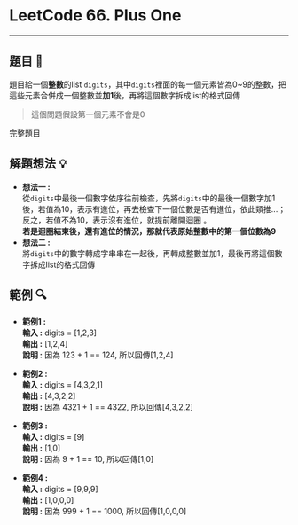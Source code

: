 # LeetCode 66. Plus One
*****

## 題目 :book:
題目給一個**整數**的list `digits`，其中`digits`裡面的每一個元素皆為0~9的整數，把這些元素合併成一個整數並**加1**後，再將這個數字拆成list的格式回傳
> 這個問題假設第一個元素不會是0  

[完整題目](https://leetcode.com/problems/plus-one/description/)

## 解題想法 :bulb:
- **想法一 :**  
  從`digits`中最後一個數字依序往前檢查，先將`digits`中的最後一個數字加1後，若值為10，表示有進位，再去檢查下一個位數是否有進位，依此類推...；反之，若值不為10，表示沒有進位，就提前離開迴圈
。  
  **若是迴圈結束後，還有進位的情況，那就代表原始整數中的第一個位數為9**
- **想法二 :**  
  將`digits`中的數字轉成字串串在一起後，再轉成整數並加1，最後再將這個數字拆成list的格式回傳

## 範例 :mag:
- **範例1 :**  
  **輸入 :** digits = [1,2,3]  
  **輸出 :** [1,2,4]  
  **說明 :** 因為 123 + 1 == 124, 所以回傳[1,2,4]  

- **範例2 :**  
  **輸入 :** digits = [4,3,2,1]  
  **輸出 :** [4,3,2,2]  
  **說明 :** 因為 4321 + 1 == 4322, 所以回傳[4,3,2,2]

- **範例3 :**  
  **輸入 :** digits = [9]  
  **輸出 :** [1,0]  
  **說明 :** 因為 9 + 1 == 10, 所以回傳[1,0]  

- **範例4 :**  
  **輸入 :** digits = [9,9,9]  
  **輸出 :** [1,0,0,0]  
  **說明 :** 因為 999 + 1 == 1000, 所以回傳[1,0,0,0]  
